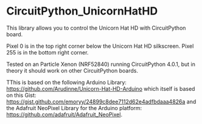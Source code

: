# CircuitPython_UnicornHatHD

This library allows you to control the Unicorn Hat HD with CircuitPython board.

Pixel 0 is in the top right corner below the Unicorn Hat HD silkscreen. Pixel 255 is in the bottom right corner. 

Tested on an Particle Xenon (NRF52840) running CircuitPython 4.0.1, but in theory it should work on other CircuitPython boards.

TThis is based on the following Arduino Library: https://github.com/Arudinne/Unicorn-Hat-HD-Arduino which itself is based on this Gist: https://gist.github.com/emoryy/24899c8dee7112d62e4adfbdaaa4826a and the Adafruit NeoPixel Library for the Arduino platform: https://github.com/adafruit/Adafruit_NeoPixel.
